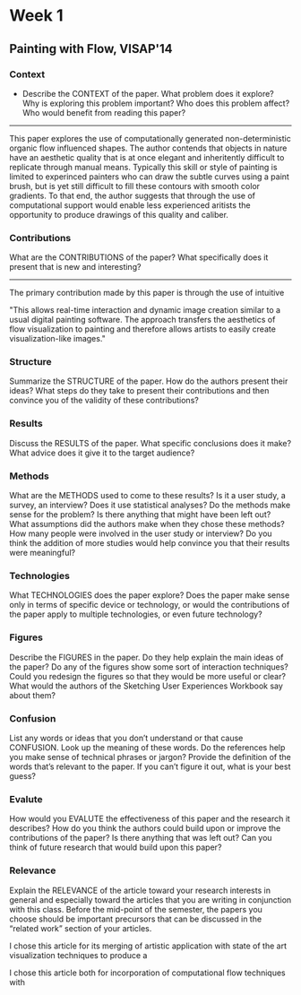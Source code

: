 # Week 1

## Painting with Flow, VISAP'14

### Context
 - Describe the CONTEXT of the paper. What problem does it explore? Why is exploring this problem
important? Who does this problem affect? Who would benefit from reading this paper?

---
This paper explores the use of computationally generated non-deterministic organic flow influenced shapes.
The author contends that objects in nature have an aesthetic quality that is at once elegant and inheritently
difficult to replicate through manual means. Typically this skill or style of painting is limited to experinced
painters who can draw the subtle curves using a paint brush, but is yet still difficult to fill these contours with
smooth color gradients. To that end, the author suggests that through the use of computational support would enable
less experienced aritists the opportunity to produce drawings of this quality and caliber.


### Contributions
 What are the CONTRIBUTIONS of the paper? What specifically does it present that is new and
interesting?

---
The primary contribution made by this paper is through the use of intuitive

"This allows real-time interaction and dynamic image creation similar to a usual
digital painting software. The approach transfers the aesthetics of flow visualization
to painting and therefore allows artists to easily create visualization-like images."




### Structure
 Summarize the STRUCTURE of the paper. How do the authors present their ideas? What steps do they
take to present their contributions and then convince you of the validity of these contributions?

### Results
 Discuss the RESULTS of the paper. What specific conclusions does it make? What advice does it give it
to the target audience?


### Methods
 What are the METHODS used to come to these results? Is it a user study, a survey, an interview? Does it
use statistical analyses? Do the methods make sense for the problem? Is there anything that might have
been left out? What assumptions did the authors make when they chose these methods? How many
people were involved in the user study or interview? Do you think the addition of more studies would
help convince you that their results were meaningful?




### Technologies
 What TECHNOLOGIES does the paper explore? Does the paper make sense only in terms of specific
device or technology, or would the contributions of the paper apply to multiple technologies, or even
future technology?



### Figures
 Describe the FIGURES in the paper. Do they help explain the main ideas of the paper? Do any of the
figures show some sort of interaction techniques? Could you redesign the figures so that they would be
more useful or clear? What would the authors of the Sketching User Experiences Workbook say about
them?



### Confusion
 List any words or ideas that you don’t understand or that cause CONFUSION. Look up the meaning of
these words. Do the references help you make sense of technical phrases or jargon? Provide the
definition of the words that’s relevant to the paper. If you can’t figure it out, what is your best guess?




### Evalute
 How would you EVALUTE the effectiveness of this paper and the research it describes? How do you
think the authors could build upon or improve the contributions of the paper? Is there anything that
was left out? Can you think of future research that would build upon this paper?





### Relevance
 Explain the RELEVANCE of the article toward your research interests in general and especially toward
the articles that you are writing in conjunction with this class. Before the mid-point of the semester,
the papers you choose should be important precursors that can be discussed in the “related work” section
of your articles.

I chose this article for its merging of artistic application with state of the art visualization techniques to
produce a

I chose this article both for incorporation of computational flow techniques with